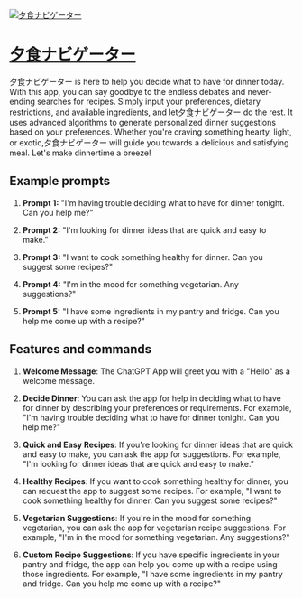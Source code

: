 [![夕食ナビゲーター](https://files.oaiusercontent.com/file-QNb1cRMkorYUVzTA5XVXHrLz?se=2123-10-18T01%3A29%3A25Z&sp=r&sv=2021-08-06&sr=b&rscc=max-age%3D31536000%2C%20immutable&rscd=attachment%3B%20filename%3Dce8cfc64-d1d6-46b9-876c-4062067791b0.png&sig=cspDYwLwtjVNCgqASdOzsWAMuh2FGk0VsCfIvoYbj2Y%3D)](https://chat.openai.com/g/g-8iQTSG3o3-xi-shi-nabigeta)

# [夕食ナビゲーター](https://chat.openai.com/g/g-8iQTSG3o3-xi-shi-nabigeta)

夕食ナビゲーター is here to help you decide what to have for dinner today. With this app, you can say goodbye to the endless debates and never-ending searches for recipes. Simply input your preferences, dietary restrictions, and available ingredients, and let夕食ナビゲーター do the rest. It uses advanced algorithms to generate personalized dinner suggestions based on your preferences. Whether you're craving something hearty, light, or exotic,夕食ナビゲーター will guide you towards a delicious and satisfying meal. Let's make dinnertime a breeze!

## Example prompts

1. **Prompt 1:** "I'm having trouble deciding what to have for dinner tonight. Can you help me?"

2. **Prompt 2:** "I'm looking for dinner ideas that are quick and easy to make."

3. **Prompt 3:** "I want to cook something healthy for dinner. Can you suggest some recipes?"

4. **Prompt 4:** "I'm in the mood for something vegetarian. Any suggestions?"

5. **Prompt 5:** "I have some ingredients in my pantry and fridge. Can you help me come up with a recipe?"

## Features and commands

1. **Welcome Message**: The ChatGPT App will greet you with a "Hello" as a welcome message.

2. **Decide Dinner**: You can ask the app for help in deciding what to have for dinner by describing your preferences or requirements. For example, "I'm having trouble deciding what to have for dinner tonight. Can you help me?"

3. **Quick and Easy Recipes**: If you're looking for dinner ideas that are quick and easy to make, you can ask the app for suggestions. For example, "I'm looking for dinner ideas that are quick and easy to make."

4. **Healthy Recipes**: If you want to cook something healthy for dinner, you can request the app to suggest some recipes. For example, "I want to cook something healthy for dinner. Can you suggest some recipes?"

5. **Vegetarian Suggestions**: If you're in the mood for something vegetarian, you can ask the app for vegetarian recipe suggestions. For example, "I'm in the mood for something vegetarian. Any suggestions?"

6. **Custom Recipe Suggestions**: If you have specific ingredients in your pantry and fridge, the app can help you come up with a recipe using those ingredients. For example, "I have some ingredients in my pantry and fridge. Can you help me come up with a recipe?"